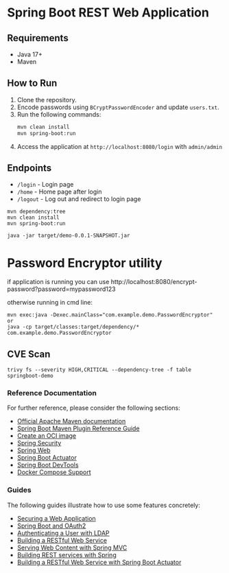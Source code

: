 # Spring Boot REST Web Application

## Requirements
- Java 17+
- Maven

## How to Run
1. Clone the repository.
2. Encode passwords using `BCryptPasswordEncoder` and update `users.txt`.
3. Run the following commands:
    ```bash
    mvn clean install
    mvn spring-boot:run
    ```
4. Access the application at `http://localhost:8080/login` with `admin/admin`

## Endpoints
- `/login` - Login page
- `/home` - Home page after login
- `/logout` - Log out and redirect to login page



```
mvn dependency:tree
mvn clean install
mvn spring-boot:run

java -jar target/demo-0.0.1-SNAPSHOT.jar
```


# Password Encryptor utility

if application is running you can use http://localhost:8080/encrypt-password?password=mypassword123

otherwise running in cmd line:

```
mvn exec:java -Dexec.mainClass="com.example.demo.PasswordEncryptor"
or
java -cp target/classes:target/dependency/* com.example.demo.PasswordEncryptor
```

## CVE Scan

```
trivy fs --severity HIGH,CRITICAL --dependency-tree -f table springboot-demo
```


### Reference Documentation
For further reference, please consider the following sections:

* [Official Apache Maven documentation](https://maven.apache.org/guides/index.html)
* [Spring Boot Maven Plugin Reference Guide](https://docs.spring.io/spring-boot/3.3.5/maven-plugin)
* [Create an OCI image](https://docs.spring.io/spring-boot/3.3.5/maven-plugin/build-image.html)
* [Spring Security](https://docs.spring.io/spring-boot/3.3.5/reference/web/spring-security.html)
* [Spring Web](https://docs.spring.io/spring-boot/3.3.5/reference/web/servlet.html)
* [Spring Boot Actuator](https://docs.spring.io/spring-boot/3.3.5/reference/actuator/index.html)
* [Spring Boot DevTools](https://docs.spring.io/spring-boot/3.3.5/reference/using/devtools.html)
* [Docker Compose Support](https://docs.spring.io/spring-boot/3.3.5/reference/features/dev-services.html#features.dev-services.docker-compose)

### Guides
The following guides illustrate how to use some features concretely:

* [Securing a Web Application](https://spring.io/guides/gs/securing-web/)
* [Spring Boot and OAuth2](https://spring.io/guides/tutorials/spring-boot-oauth2/)
* [Authenticating a User with LDAP](https://spring.io/guides/gs/authenticating-ldap/)
* [Building a RESTful Web Service](https://spring.io/guides/gs/rest-service/)
* [Serving Web Content with Spring MVC](https://spring.io/guides/gs/serving-web-content/)
* [Building REST services with Spring](https://spring.io/guides/tutorials/rest/)
* [Building a RESTful Web Service with Spring Boot Actuator](https://spring.io/guides/gs/actuator-service/)

